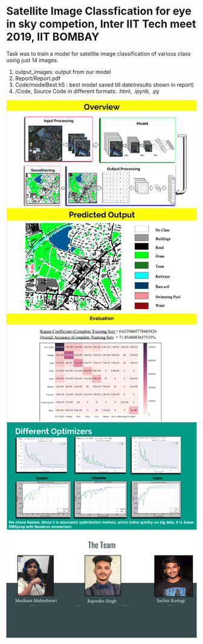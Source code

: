 # Satellite Image Classfication for eye in sky competion, Inter IIT Tech meet 2019, IIT BOMBAY 

Task was to train a model for satellite image classification of various class using just 14 images.
1) output_images: output from our model
2) Report/Report.pdf
3) Code/modelBest.h5 : best model saved till date(results shown in report)
4) /Code, Source Code in different formats: .html, .ipynb, .py

![](overview.png)
![](predictedoutput.png)
![](Evaluation.png)
![](optimizers.png)
![](team.png)
